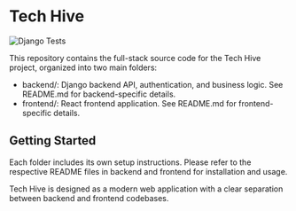 # Tech Hive
![Django Tests](https://github.com/praise002/tech-hive/actions/workflows/django-tests.yml/badge.svg)

This repository contains the full-stack source code for the Tech Hive project, organized into two main folders:

- backend/: Django backend API, authentication, and business logic. See README.md for backend-specific details.
- frontend/: React frontend application. See README.md for frontend-specific details.
  
## Getting Started
Each folder includes its own setup instructions. Please refer to the respective README files in backend and frontend for installation and usage.

Tech Hive is designed as a modern web application with a clear separation between backend and frontend codebases.